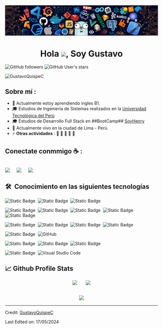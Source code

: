![Github Banner](https://github.com/Jaydeep-Yadav/Jaydeep-Yadav/blob/main/banner.png)

<h1 align="center">Hola <img src="https://media.giphy.com/media/hvRJCLFzcasrR4ia7z/giphy.gif" width="35">, Soy Gustavo </h1>

  ![GitHub followers](https://img.shields.io/github/followers/GustavoQuispeC?style=social&logoColor=%23204ECF)
![GitHub User's stars](https://img.shields.io/github/stars/GustavoQuispeC?logoColor=%23204ECF)

<img src="https://komarev.com/ghpvc/?username=GustavoQuispeC" alt="GustavoQuispeC" />



## Sobre mí :
- 🌱 Actualmente estoy aprendiendo ingles B1.
- 🎓 Estudios de Ingeniería de Sistemas realizados en la [Universidad Tecnológica del Perú](https://www.utp.edu.pe)
- 🎓 Estudios de Desarrollo Full Stack en ##BootCamp## [SoyHenry](http:/www.soyhenry.com/)
- 🏡 Actualmente vivo en la ciudad de Lima - Perú.
- ⚡ **Otras actividades** : 🍕 🏉 🏏 🎥 🚞

## Conectate conmmigo ☕ :
<br>
<a target="_blank" href="https://www.linkedin.com/in/gustavoquispe"><img src="https://img.shields.io/badge/-LinkedIn-0077B5?style=for-the-badge&logo=Linkedin&logoColor=white"></img></a>
&emsp;
<a target="_blank" href="mailto:gusstavocta@gmail.com"
><img src="https://img.shields.io/badge/-Gmail-D14836?style=for-the-badge&logo=Gmail&logoColor=white"></img></a>
&emsp;
<a href="https://discord.com/usuarios/gusstavo3932">
  <img src="https://img.shields.io/badge/Discord-7289DA?style=for-the-badge&logo=discord&logoColor=white"/>
</a>

## 🛠 &nbsp;Conocimiento en las siguientes tecnologías
![Static Badge](https://img.shields.io/badge/JavaScript-yellow?style=flat-square&logo=JavaScript&labelColor=black)&nbsp;
![Static Badge](https://img.shields.io/badge/C%23-%23512BD4?style=flat-square&logo=csharp&labelColor=black)&nbsp;
![Static Badge](https://img.shields.io/badge/TypeScript-%233178C6?style=flat-square&logo=typescript&labelColor=black)&nbsp;

![Static Badge](https://img.shields.io/badge/React-%23008ECF?style=flat-square&logo=React&labelColor=black)&nbsp;
![Static Badge](https://img.shields.io/badge/Blazor-%23512BD4?style=flat-square&logo=blazor&labelColor=black)&nbsp;
![Static Badge](https://img.shields.io/badge/.NET-%23512BD4?style=flat-square&logo=dotnet&labelColor=black)&nbsp;
![Static Badge](https://img.shields.io/badge/Express-%23000000?style=flat-square&logo=express&labelColor=black)&nbsp;
![Static Badge](https://img.shields.io/badge/Next.js-%23000000?style=flat-square&logo=nextdotjs&labelColor=black)&nbsp;

![Static Badge](https://img.shields.io/badge/Tailwind%20CSS-%2306B6D4?style=flat-square&logo=tailwindcss&labelColor=black)&nbsp;
![Static Badge](https://img.shields.io/badge/Boostrap-%237952B3?style=flat-square&logo=Bootstrap&labelColor=black)&nbsp;
![Static Badge](https://img.shields.io/badge/HTML5-%23E34F26?style=flat-square&logo=html5&labelColor=black)&nbsp;
![Static Badge](https://img.shields.io/badge/CSS3-%231572B6?style=flat-square&logo=css3&labelColor=black)&nbsp;

![Static Badge](https://img.shields.io/badge/Git-%23F05032?style=flat-square&logo=git&labelColor=black)&nbsp;
![GitHub](https://img.shields.io/badge/-GitHub-05122A?style=flat&logo=github)&nbsp;

![Static Badge](https://img.shields.io/badge/Ms%20SQL%20Server-%23CC2927?style=flat-square&logo=microsoftsqlserver&labelColor=black)&nbsp;
![Static Badge](https://img.shields.io/badge/PostgreSQL-%234169E1?style=flat-square&logo=postgresql&labelColor=black)&nbsp;
![Static Badge](https://img.shields.io/badge/MongoDB-%2347A248?style=flat-square&logo=mongodb&labelColor=black)&nbsp;

![Static Badge](https://img.shields.io/badge/Visual%20Studio-%235C2D91?style=flat-square&logo=visualstudio&labelColor=black)&nbsp;
![Visual Studio Code](https://img.shields.io/badge/-Visual%20Studio%20Code-05122A?style=flat&logo=visual-studio-code&logoColor=007ACC)&nbsp;

## 📈 Github Profile Stats
<div align="center">
  <img src="https://github-readme-stats.vercel.app/api/top-langs/?username=GustavoQuispeC&layout=compact&hide=TSQL&theme=chartreuse-dark"> &nbsp;&nbsp;&nbsp; &nbsp;
  <img src="https://github-readme-stats.vercel.app/api?username=GustavoQuispeC&count_private=true&show_icons=true&&theme=chartreuse-dark&include_all_commits=true" width="400">
</div>
</br>
<p align="center" ><img src="https://github-readme-streak-stats.herokuapp.com?user=GustavoQuispeC&theme=chartreuse-dark"></p>

------

 Credit: [GustavoQuispeC](https://github.com/GustavoQuispeC)

Last Edited on: 17/05/2024


